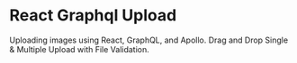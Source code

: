 # React Graphql Upload

Uploading images using React, GraphQL, and Apollo. Drag and Drop Single & Multiple Upload with File Validation.
